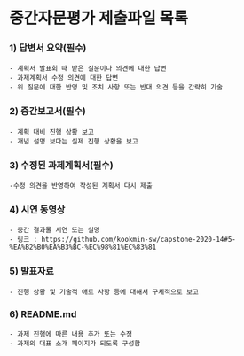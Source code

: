 # 중간자문평가 제출파일 목록

### 1) 답변서 요약(필수)
    - 계획서 발표회 때 받은 질문이나 의견에 대한 답변
    - 과제계획서 수정 의견에 대한 답변
    - 위 질문에 대한 반영 및 조치 사항 또는 반대 의견 등을 간략히 기술
    
### 2) 중간보고서(필수)
    - 계획 대비 진행 상황 보고
    - 개념 설명 보다는 실제 진행 상황을 보고
    
### 3) 수정된 과제계획서(필수) 
    -수정 의견을 반영하여 작성된 계획서 다시 제출
    
### 4) 시연 동영상
    - 중간 결과물 시연 또는 설명
    - 링크 : https://github.com/kookmin-sw/capstone-2020-14#5-%EA%B2%B0%EA%B3%BC-%EC%98%81%EC%83%81
   
### 5) 발표자료
    - 진행 상황 및 기술적 애로 사항 등에 대해서 구체적으로 보고
    
### 6) README.md
    - 과제 진행에 따른 내용 추가 또는 수정
    - 과제의 대표 소개 페이지가 되도록 구성함
